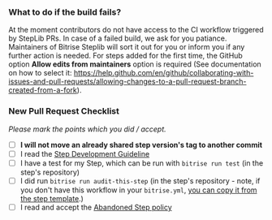 ### What to do if the build fails?

At the moment contributors do not have access to the CI workflow triggered by StepLib PRs. In case of a failed build, we ask for you patiance. Maintainers of Bitrise Steplib will sort it out for you or inform you if any further action is needed.
For steps added for the first time, the GitHub option **Allow edits from maintainers** option is required (See documentation on how to select it: https://help.github.com/en/github/collaborating-with-issues-and-pull-requests/allowing-changes-to-a-pull-request-branch-created-from-a-fork).

### New Pull Request Checklist

*Please mark the points which you did / accept.*

- [ ] __I will not move an already shared step version's tag to another commit__
- [ ] I read the [Step Development Guideline](https://github.com/bitrise-io/bitrise/blob/master/_docs/step-development-guideline.md)
- [ ] I have a test for my Step, which can be run with `bitrise run test` (in the step's repository)
- [ ] I did run `bitrise run audit-this-step` (in the step's repository - note, if you don't have this workflow in your `bitrise.yml`, [you can copy it from the step template](https://github.com/bitrise-steplib/step-template/blob/master/bitrise.yml).)
- [ ] I read and accept the [Abandoned Step policy](https://github.com/bitrise-io/bitrise-steplib#abandoned-step-policy)
